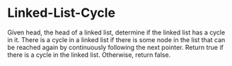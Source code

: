 # Linked-List-Cycle
Given head, the head of a linked list, determine if the linked list has a cycle in it.  There is a cycle in a linked list if there is some node in the list that can be reached again by continuously following the next pointer. Return true if there is a cycle in the linked list. Otherwise, return false.
